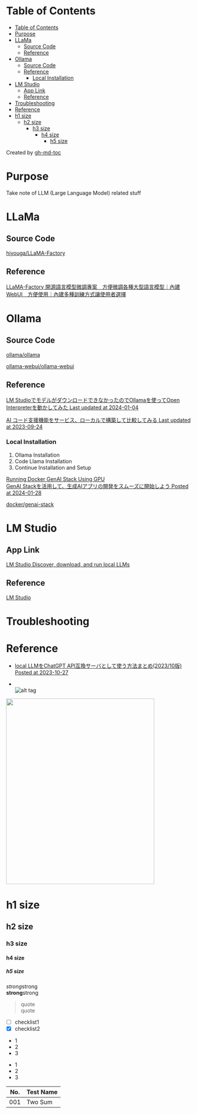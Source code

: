 Table of Contents
=================

   * [Table of Contents](#table-of-contents)
   * [Purpose](#purpose)
   * [LLaMa](#llama)
      * [Source Code](#source-code)
      * [Reference](#reference)
   * [Ollama](#ollama)
      * [Source Code](#source-code-1)
      * [Reference](#reference-1)
         * [Local Installation](#local-installation)
   * [LM Studio](#lm-studio)
      * [App Link](#app-link)
      * [Reference](#reference-2)
   * [Troubleshooting](#troubleshooting)
   * [Reference](#reference-3)
   * [h1 size](#h1-size)
      * [h2 size](#h2-size)
         * [h3 size](#h3-size)
            * [h4 size](#h4-size)
               * [h5 size](#h5-size)

Created by [gh-md-toc](https://github.com/ekalinin/github-markdown-toc)


# Purpose
Take note of LLM (Large Language Model) related stuff

# LLaMa  

## Source Code  
[hiyouga/LLaMA-Factory](https://github.com/hiyouga/LLaMA-Factory)    

## Reference  
[LLaMA-Factory 開源語言模型微調專案　方便微調各種大型語言模型｜內建WebUI　方便使用｜內建多種訓練方式讓使用者選擇](https://the-walking-fish.com/p/llama-factory/)  


# Ollama  

## Source Code  
[ollama/ollama](https://github.com/ollama/ollama)    

[ollama-webui/ollama-webui](https://github.com/ollama-webui/ollama-webui)    

## Reference  
[LM StudioでモデルがダウンロードできなかったのでOllamaを使ってOpen Interpreterを動かしてみた Last updated at 2024-01-04](https://qiita.com/wakaken/items/97e652e4665e0a2f3b89)  

[AI コード支援機能をサービス、ローカルで構築して比較してみる Last updated at 2023-09-24](https://qiita.com/ryo-pptdev/items/5817bfc480526a3ea309#%E3%83%AD%E3%83%BC%E3%82%AB%E3%83%AB%E7%92%B0%E5%A2%83%E3%81%AE%E3%82%BB%E3%83%83%E3%83%88%E3%82%A2%E3%83%83%E3%83%97--%E3%83%87%E3%83%A2)  
### Local Installation  
1. Ollama Installation  
1. Code Llama Installation  
1. Continue Installation and Setup  

[Running Docker GenAI Stack Using GPU](https://dev.to/ajeetraina/running-docker-genai-stack-using-gpu-31bn)  
[GenAI Stackを活用して、生成AIアプリの開発をスムーズに開始しよう Posted at 2024-01-28](https://qiita.com/tsuno0821/items/64bbd95a704531f9b332)   

[docker/genai-stack](https://github.com/docker/genai-stack)  


# LM Studio  

## App Link  
[LM Studio Discover, download, and run local LLMs](https://lmstudio.ai/)  

## Reference  
[LM Studio](https://the-walking-fish.com/p/lmstudio/)  



# Troubleshooting


# Reference
* [local LLMをChatGPT API互換サーバとして使う方法まとめ(2023/10版) Posted at 2023-10-27](https://qiita.com/takaaki_inada/items/a918ca6984e832bc9741#chatgpt-api%E5%88%A9%E7%94%A8%E5%81%B4%E3%82%A2%E3%83%97%E3%83%AA%E3%82%B1%E3%83%BC%E3%82%B7%E3%83%A7%E3%83%B3%E3%81%AE%E4%BF%AE%E6%AD%A3%E4%BE%8B)  


* []()  
![alt tag]()
<img src="" width="400" height="500">  

# h1 size

## h2 size

### h3 size

#### h4 size

##### h5 size

*strong*strong  
**strong**strong  

> quote  
> quote

- [ ] checklist1
- [x] checklist2

* 1
* 2
* 3

- 1
- 2
- 3

No. | Test Name 
------------------------------------ | --------------------------------------------- | 
001 | Two Sum
